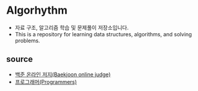 # Algorhythm
- 자료 구조, 알고리즘 학습 및 문제풀이 저장소입니다.
- This is a repository for learning data structures, algorithms, and solving problems.

## source
- [백준 온라인 저지(Baekjoon online judge)](https://www.acmicpc.net/)
- [프로그래머(Programmers)](https://programmers.co.kr/)
